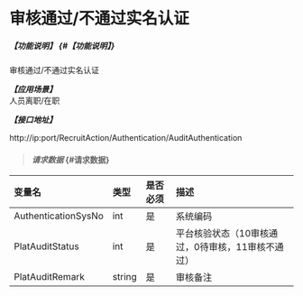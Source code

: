 # 审核通过/不通过实名认证

##### _【功能说明】_ {#【功能说明】}

审核通过/不通过实名认证

_**【应用场景】**_  
人员离职/在职

_**【接口地址】**_

http://ip:port/RecruitAction/Authentication/AuditAuthentication



> #### _请求数据_ {#请求数据}

| 变量名 | 类型 | 是否必须 | 描述 |
| :--- | :--- | :--- | :--- |
| AuthenticationSysNo|int | 是 | 系统编码 |
| PlatAuditStatus| int | 是 | 平台核验状态（10审核通过，0待审核，11审核不通过） |
| PlatAuditRemark| string  | 是 |审核备注|




